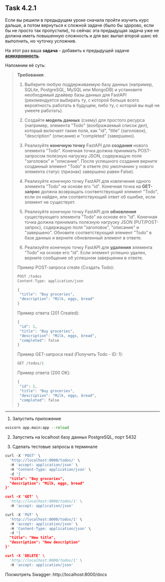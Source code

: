 ## Task 4.2.1

Если вы решили в предыдущем уроке сначала пройти изучить курс дальше, а потом вернуться к сложной задаче (было бы здорово, если бы не просто так пропустили), то сейчас эта предыдущая задача уже не должна иметь повышенную сложность и для вас выпал второй шанс её выполнить, но чуточку усложнив. 

На этот раз ваша **задача** - добавить к предыдущей задаче <u>**асинхронность**</u>. 

Напомним её суть:

>**Требования**:
>
>1. Выберите любую поддерживаемую базу данных (например, SQLite, PostgreSQL, MySQL или MongoDB) и установите необходимый драйвер базы данных для FastAPI (рекомендуется выбирать ту, с которой больше всего вероятность работать в будущем, либо ту, с которой вы ещё не умеете работать).
>
>2. Создайте **модель данных** (схему) для простого ресурса (например, элемента "Todo" (воображаемый список дел), который включает такие поля, как "id", "title" (заголовок), "description" (описание) и "completed" (завершено).
>
>3. Реализуйте **конечную точку** FastAPI для **создания** нового элемента "Todo". Конечная точка должна принимать POST-запросом полезную нагрузку JSON, содержащую поля "заголовок" и "описание". После успешного создания верните созданный элемент "Todo" в ответе (по умолчанию у нового элемента статус (признак) завершено равен False).
>
>4. Реализуйте конечную точку FastAPI для извлечения одного элемента "Todo" на основе его "id". Конечная точка на **GET-запрос** должна возвращать соответствующий элемент "Todo", если он найден, или соответствующий ответ об ошибке, если элемент не существует.
>
>5. Реализуйте конечную точку FastAPI для **обновления** существующего элемента "Todo" на основе его "id". Конечная точка должна принимать полезную нагрузку JSON (PUT/POST-запрос), содержащую поля "заголовок", "описание" и "завершено". Обновите соответствующий элемент "Todo" в базе данных и верните обновленный элемент в ответе.
>
>6. Реализуйте конечную точку FastAPI для **удаления** элемента "Todo" на основе его "id". Если элемент успешно удален, верните сообщение об успешном завершении в ответе.
>
>Пример POST-запроса create (Создать Todo):
>```python
>POST /todos
>Content-Type: application/json
>
>{
>  "title": "Buy groceries",
>  "description": "Milk, eggs, bread"
>}
>```
>Пример ответа (201 Created):
>```python
>{
>  "id": 1,
>  "title": "Buy groceries",
>  "description": "Milk, eggs, bread",
>  "completed": false
>}
>```
>Пример GET-запроса read (Получить Todo - ID: 1):
>```python
>GET /todos/1
>```
>Пример ответа (200 OK):
>```python
>{
>  "id": 1,
>  "title": "Buy groceries",
>  "description": "Milk, eggs, bread",
>  "completed": false
>}
>```

---

1. Запустить приложение
```python
uvicorn app.main:app --reload
```
2. Запустить на localhost базу данных PostgreSQL, порт 5432

3. Сделать тестовые запросы в терминале
```python
curl -X 'POST' \
  'http://localhost:8000/todos/' \
  -H 'accept: application/json' \
  -H 'Content-Type: application/json' \
  -d '{
  "title": "Buy groceries",
  "description": "Milk, eggs, bread"
}'

curl -X 'GET' \
  'http://localhost:8000/todos/1' \
  -H 'accept: application/json'

curl -X 'PUT' \
  'http://localhost:8000/todos/1' \
  -H 'accept: application/json' \
  -H 'Content-Type: application/json' \
  -d '{
  "title": "New title",
  "description": "New description"
}'

curl -X 'DELETE' \
  'http://localhost:8000/todos/1' \
  -H 'accept: application/json'
```

Посмотреть Swagger: http://localhost:8000/docs